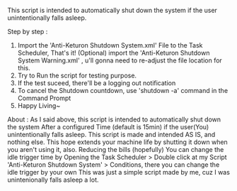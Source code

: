 This script is intended to automatically shut down the system if the user unintentionally falls asleep.

Step by step :
  1. Import the 'Anti-Keturon Shutdown System.xml' File to the Task Scheduler, That's it!
  (Optional) import the 'Anti-Keturon Shutdown System Warning.xml' , u'll gonna need to re-adjust the file location for this.
  2. Try to Run the script for testing purpose.
  3. If the test suceed, there'll be a logging out notification 
  4. To cancel the Shutdown countdown, use 'shutdown -a' command in the Command Prompt
  5. Happy Living~


About :
As I said above, this script is intended to automatically shut down the system After a configured Time (default is 15min) if the user(You) unintentionally falls asleep.
This script is made and intended AS IS, and nothing else. This hope extends your machine life by shutting it down when you aren't using it, also. Reducing the bills (hopefully)
You can change the idle trigger time by Opening the Task Scheduler > Double click at my Script 'Anti-Keturon Shutdown System' > Conditions, there you can change the idle trigger by your own
This was just a simple script made by me, cuz I was unintenionally falls asleep a lot.
